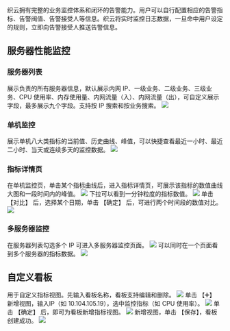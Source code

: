 织云拥有完整的业务监控体系和闭环的告警能力。用户可以自行配置相应的告警指标、告警阀值、告警接受人等信息。织云将实时监控日志数据，一旦命中用户设定的规则，立即向告警接受人推送告警信息。
## 服务器性能监控 ##
### 服务器列表 ###
展示负责的所有服务器信息，默认展示内网 IP、一级业务、二级业务、三级业务、CPU 使用率、内存使用量、内网流量（入）、内网流量（出），可自定义展示字段，最多展示九个字段。支持按 IP 搜索和按业务搜索。
![](http://imgcache.tce.fsphere.cn/image/mc.qcloudimg.com/static/img/70605e8ed5bdaa612c35fb698b016329/monitor1.png)
### 单机监控 ###
展示单机八大类指标的当前值、历史曲线、峰值，可以快捷查看最近一小时、最近二小时、当天或连续多天的监控数据。
![](http://imgcache.tce.fsphere.cn/image/mc.qcloudimg.com/static/img/f7379be722bac6a64c0f08a3ef7ebc2c/monitor2.png)
### 指标详情页 ###
在单机监控页，单击某个指标曲线后，进入指标详情页，可展示该指标的数值曲线大图和一段时间内的峰值。
![](http://imgcache.tce.fsphere.cn/image/mc.qcloudimg.com/static/img/394bfdf0ba304c6514cf3fc81b93fe08/monitor3.png)
下拉可以看到一分钟粒度的指标数值。
![](http://imgcache.tce.fsphere.cn/image/mc.qcloudimg.com/static/img/3e00e1f4c6d0f302d548fe998510d659/monitor4.png)
单击 【对比】 后，选择某个日期，单击 【确定】 后，可进行两个时间段的数值对比。
![](http://imgcache.tce.fsphere.cn/image/mc.qcloudimg.com/static/img/e4f11471fa593c8781b2d87cba41b7f4/monitor5.png)
### 多服务器监控 ###
在服务器列表勾选多个 IP 可进入多服务器监控页面。
![](http://imgcache.tce.fsphere.cn/image/mc.qcloudimg.com/static/img/f418d15e6ab3b936e79883bd9252c2a6/monitor8.png)
可以同时在一个页面看到多个服务器的指标数据。
![](http://imgcache.tce.fsphere.cn/image/mc.qcloudimg.com/static/img/d971e84326ccb8aa993b7eca652a1ee3/monitor7.png)
## 自定义看板 ##
用于自定义指标视图。先输入看板名称，看板支持编辑和删除。
![](http://imgcache.tce.fsphere.cn/image/mc.qcloudimg.com/static/img/f418d15e6ab3b936e79883bd9252c2a6/monitor8.png)
单击 【➕】 新增视图，输入IP（如 10.104.105.19），选中监控指标（如 CPU 使用率）。
![](http://imgcache.tce.fsphere.cn/image/mc.qcloudimg.com/static/img/f7f62b957575e580d27cb5338a525897/monitor9.png)
单击 【确定】 后，即可为看板新增指标视图。
![](http://imgcache.tce.fsphere.cn/image/mc.qcloudimg.com/static/img/f418d15e6ab3b936e79883bd9252c2a6/monitor8.png)
新增视图，单击 【保存】，看板创建成功。
![](http://imgcache.tce.fsphere.cn/image/mc.qcloudimg.com/static/img/4dd5c00326452eefb35c3e35922fdb6f/monitor11.png)
